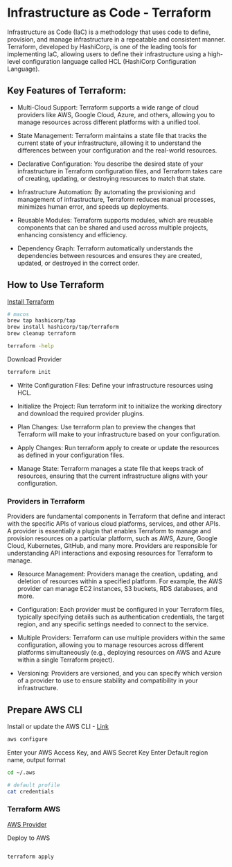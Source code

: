 # Infrastructure as Code - Terraform

Infrastructure as Code (IaC) is a methodology that uses code to define, provision, and manage infrastructure in a repeatable and consistent manner. Terraform, developed by HashiCorp, is one of the leading tools for implementing IaC, allowing users to define their infrastructure using a high-level configuration language called HCL (HashiCorp Configuration Language).


## Key Features of Terraform:

- Multi-Cloud Support: Terraform supports a wide range of cloud providers like AWS, Google Cloud, Azure, and others, allowing you to manage resources across different platforms with a unified tool.

- State Management: Terraform maintains a state file that tracks the current state of your infrastructure, allowing it to understand the differences between your configuration and the real-world resources.

- Declarative Configuration: You describe the desired state of your infrastructure in Terraform configuration files, and Terraform takes care of creating, updating, or destroying resources to match that state.

- Infrastructure Automation: By automating the provisioning and management of infrastructure, Terraform reduces manual processes, minimizes human error, and speeds up deployments.

- Reusable Modules: Terraform supports modules, which are reusable components that can be shared and used across multiple projects, enhancing consistency and efficiency.

- Dependency Graph: Terraform automatically understands the dependencies between resources and ensures they are created, updated, or destroyed in the correct order.


## How to Use Terraform

[Install Terraform](https://developer.hashicorp.com/terraform/tutorials/aws-get-started/install-cli#install-terraform)

```bash
# macos
brew tap hashicorp/tap
brew install hashicorp/tap/terraform
brew cleanup terraform

terraform -help
```

Download Provider
```bash
terraform init
```

- Write Configuration Files: Define your infrastructure resources using HCL. 

- Initialize the Project: Run terraform init to initialize the working directory and download the required provider plugins.

- Plan Changes: Use terraform plan to preview the changes that Terraform will make to your infrastructure based on your configuration.

- Apply Changes: Run terraform apply to create or update the resources as defined in your configuration files.

- Manage State: Terraform manages a state file that keeps track of resources, ensuring that the current infrastructure aligns with your configuration.


### Providers in Terraform
Providers are fundamental components in Terraform that define and interact with the specific APIs of various cloud platforms, services, and other APIs. A provider is essentially a plugin that enables Terraform to manage and provision resources on a particular platform, such as AWS, Azure, Google Cloud, Kubernetes, GitHub, and many more. Providers are responsible for understanding API interactions and exposing resources for Terraform to manage.

- Resource Management: Providers manage the creation, updating, and deletion of resources within a specified platform. For example, the AWS provider can manage EC2 instances, S3 buckets, RDS databases, and more.

- Configuration: Each provider must be configured in your Terraform files, typically specifying details such as authentication credentials, the target region, and any specific settings needed to connect to the service.

- Multiple Providers: Terraform can use multiple providers within the same configuration, allowing you to manage resources across different platforms simultaneously (e.g., deploying resources on AWS and Azure within a single Terraform project).

- Versioning: Providers are versioned, and you can specify which version of a provider to use to ensure stability and compatibility in your infrastructure.


## Prepare AWS CLI

Install or update the AWS CLI - [Link](https://docs.aws.amazon.com/cli/latest/userguide/getting-started-install.html)


```bash
aws configure
```

Enter your AWS Access Key, and AWS Secret Key
Enter Default region name, output format

```bash
cd ~/.aws

# default profile
cat credentials
```

### Terraform AWS

[AWS Provider](https://registry.terraform.io/providers/hashicorp/aws/latest/docs)


Deploy to AWS
```bash

terraform apply
```